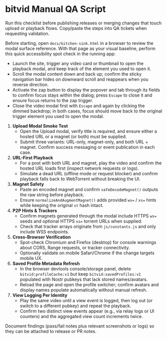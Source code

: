 # bitvid Manual QA Script

Run this checklist before publishing releases or merging changes that touch upload or playback flows. Copy/paste the steps into QA tickets when requesting validation.

Before starting, open `docs/kitchen-sink.html` in a browser to review the modal surface reference. With that page as your visual baseline, perform this quick accessibility spot check in the running app:

* Launch the site, trigger any video card or thumbnail to open the playback modal, and keep track of the element you used to open it.
* Scroll the modal content down and back up; confirm the sticky navigation bar hides on downward scroll and reappears when you reverse direction.
* Activate the zap button to display the popover and tab through its fields to confirm focus stays within the dialog; press `Escape` to close it and ensure focus returns to the zap trigger.
* Close the video modal first with `Escape` and again by clicking the dimmed backdrop; in both cases, focus should move back to the original trigger element you used to open the modal.

1. **Upload Modal Smoke Test**
   - Open the Upload modal, verify title is required, and ensure either a hosted URL or a magnet (or both) must be supplied.
   - Submit three variants: URL-only, magnet-only, and both URL + magnet. Confirm success messaging or event publication in each case.
2. **URL-First Playback**
   - For a post with both URL and magnet, play the video and confirm the hosted URL loads first (inspect network requests or logs).
   - Simulate a dead URL (offline mode or request blocker) and confirm playback falls back to WebTorrent without breaking the UI.
3. **Magnet Safety**
   - Paste an encoded magnet and confirm `safeDecodeMagnet()` outputs the raw string before playback.
   - Ensure `normalizeAndAugmentMagnet()` adds provided `ws=` / `xs=` hints while keeping the original `xt` hash intact.
4. **P2P Hints & Trackers**
   - Confirm magnets generated through the modal include HTTPS `ws=` seeds and optional HTTPS `xs=` torrent URLs when supplied.
   - Check that tracker arrays originate from `js/constants.js` and only include WSS endpoints.
5. **Cross-Browser Verification**
   - Spot-check Chromium and Firefox (desktop) for console warnings about CORS, Range requests, or tracker connectivity.
   - Optionally validate on mobile Safari/Chrome if the change targets mobile UX.
6. **Saved Profile Metadata Refresh**
   - In the browser devtools console/storage panel, delete `bitvid:profileCache:v1` but keep `bitvid:savedProfiles:v1` populated with Nostr pubkeys that lack stored names/avatars.
   - Reload the page and open the profile switcher; confirm avatars and display names populate automatically without manual refresh.
7. **View Logging Per Identity**
   - Play the same video until a view event is logged, then log out (or switch to a different pubkey) and repeat the playback.
   - Confirm two distinct view events appear (e.g., via relay logs or UI counters) and the aggregated view count increments twice.

Document findings (pass/fail notes plus relevant screenshots or logs) so they can be attached to release or PR notes.
